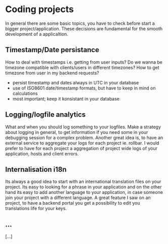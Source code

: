 # Coding projects
In general there are some basic topics, you have to check before start a bigger project/application. These decisions are fundamental for the smooth development of a applicaltion.

## Timestamp/Date persistance
How to deal with timestamps i.e. getting from user inputs? Do we wanna be timezone compatible with clients/users in different timezones? How to get timezone from user in my backend requests?
- persist timestamp and dates always in UTC in your database
- use of ISO8601 date/timestamp formats, but have to keep in mind on calculations
- most important; keep it konsistant in your database
## Logging/logfile analytics
What and when you should log something to your logfiles. Make a strategy about logging in general, to get information if you need some in your debugging session for a complex problem. Another great idea is, to have an external service to aggregate your logs for each project ie. rollbar. I would prefer to have for each project a aggregation of project wide logs of your application, hosts and client errors.
## Internalisation i18n
Its always a good idea to start with an international translation files on your project. Its easy to looking for a phrase in your application and on the other hand its easy to add another language to your application, in case someone join your project with a different language. A great feature I saw on an project, to have a backend portal you get a possibility to edit you translations life for your keys.
## ...
[...]